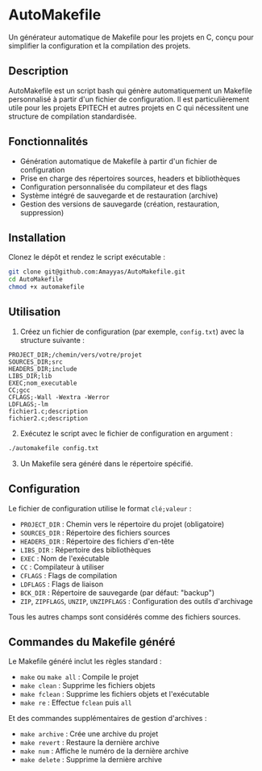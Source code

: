 # AutoMakefile

Un générateur automatique de Makefile pour les projets en C, conçu pour simplifier la configuration et la compilation des projets.

## Description

AutoMakefile est un script bash qui génère automatiquement un Makefile personnalisé à partir d'un fichier de configuration. Il est particulièrement utile pour les projets EPITECH et autres projets en C qui nécessitent une structure de compilation standardisée.

## Fonctionnalités

- Génération automatique de Makefile à partir d'un fichier de configuration
- Prise en charge des répertoires sources, headers et bibliothèques 
- Configuration personnalisée du compilateur et des flags
- Système intégré de sauvegarde et de restauration (archive)
- Gestion des versions de sauvegarde (création, restauration, suppression)

## Installation

Clonez le dépôt et rendez le script exécutable :

```bash
git clone git@github.com:Amayyas/AutoMakefile.git
cd AutoMakefile
chmod +x automakefile
```

## Utilisation

1. Créez un fichier de configuration (par exemple, `config.txt`) avec la structure suivante :

```
PROJECT_DIR;/chemin/vers/votre/projet
SOURCES_DIR;src
HEADERS_DIR;include
LIBS_DIR;lib
EXEC;nom_executable
CC;gcc
CFLAGS;-Wall -Wextra -Werror
LDFLAGS;-lm
fichier1.c;description
fichier2.c;description
```

2. Exécutez le script avec le fichier de configuration en argument :

```bash
./automakefile config.txt
```

3. Un Makefile sera généré dans le répertoire spécifié.

## Configuration

Le fichier de configuration utilise le format `clé;valeur` :

- `PROJECT_DIR` : Chemin vers le répertoire du projet (obligatoire)
- `SOURCES_DIR` : Répertoire des fichiers sources
- `HEADERS_DIR` : Répertoire des fichiers d'en-tête
- `LIBS_DIR` : Répertoire des bibliothèques
- `EXEC` : Nom de l'exécutable
- `CC` : Compilateur à utiliser
- `CFLAGS` : Flags de compilation
- `LDFLAGS` : Flags de liaison
- `BCK_DIR` : Répertoire de sauvegarde (par défaut: "backup")
- `ZIP`, `ZIPFLAGS`, `UNZIP`, `UNZIPFLAGS` : Configuration des outils d'archivage

Tous les autres champs sont considérés comme des fichiers sources.

## Commandes du Makefile généré

Le Makefile généré inclut les règles standard :

- `make` ou `make all` : Compile le projet
- `make clean` : Supprime les fichiers objets
- `make fclean` : Supprime les fichiers objets et l'exécutable
- `make re` : Effectue `fclean` puis `all`

Et des commandes supplémentaires de gestion d'archives :

- `make archive` : Crée une archive du projet
- `make revert` : Restaure la dernière archive
- `make num` : Affiche le numéro de la dernière archive
- `make delete` : Supprime la dernière archive
